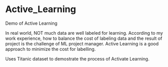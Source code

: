 # Active_Learning
Demo of Active Learning

In real world, NOT much data are well labeled for learning.  According to my work experience, how to balance the cost of labeling data and the result of project is the challenge of ML project manager.  Active Learning is a good approach to minimize the cost for labelling. 

Uses Titanic dataset to demostrate the process of Activate Learning.  
